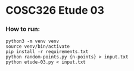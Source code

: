 # COSC326 Etude 03



### How to run:
```
python3 -m venv venv
source venv/bin/activate
pip install -r requirements.txt
python random-points.py {n-points} > input.txt
python etude-03.py < input.txt
```